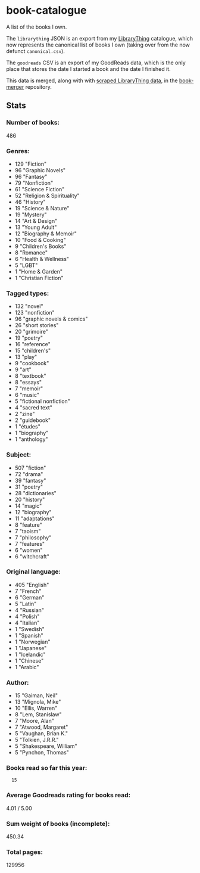 book-catalogue
==============

A list of the books I own.

The `librarything` JSON is an export from my [LibraryThing](https://www.librarything.com/catalog/tripofmice) catalogue, which now represents the canonical list of books I own (taking over from the now defunct `canonical.csv`).

The `goodreads` CSV is an export of my GoodReads data, which is the only place that stores the date I started a book and the date I finished it.

This data is merged, along with with [scraped LibraryThing data](https://github.com/mouse-reeve/book-scraper), in the [book-merger](https://github.com/mouse-reeve/book-merger) repository.

## Stats
### Number of books:
486

### Genres:
- 129 "Fiction"
- 96 "Graphic Novels"
- 96 "Fantasy"
- 79 "Nonfiction"
- 61 "Science Fiction"
- 52 "Religion & Spirituality"
- 46 "History"
- 19 "Science & Nature"
- 19 "Mystery"
- 14 "Art & Design"
- 13 "Young Adult"
- 12 "Biography & Memoir"
- 10 "Food & Cooking"
- 9 "Children's Books"
- 8 "Romance"
- 6 "Health & Wellness"
- 5 "LGBT"
- 1 "Home & Garden"
- 1 "Christian Fiction"

### Tagged types:
- 132 "novel"
- 123 "nonfiction"
- 96 "graphic novels & comics"
- 26 "short stories"
- 20 "grimoire"
- 19 "poetry"
- 16 "reference"
- 15 "children's"
- 13 "play"
- 9 "cookbook"
- 9 "art"
- 8 "textbook"
- 8 "essays"
- 7 "memoir"
- 6 "music"
- 5 "fictional nonfiction"
- 4 "sacred text"
- 2 "zine"
- 2 "guidebook"
- 1 "études"
- 1 "biography"
- 1 "anthology"

### Subject:
- 507     "fiction"
- 72     "drama"
- 39     "fantasy"
- 31     "poetry"
- 28     "dictionaries"
- 20     "history"
- 14     "magic"
- 12     "biography"
- 11     "adaptations"
- 8     "feature"
- 7     "taoism"
- 7     "philosophy"
- 7     "features"
- 6     "women"
- 6     "witchcraft"

### Original language:
- 405 "English"
- 7 "French"
- 6 "German"
- 5 "Latin"
- 4 "Russian"
- 4 "Polish"
- 4 "Italian"
- 1 "Swedish"
- 1 "Spanish"
- 1 "Norwegian"
- 1 "Japanese"
- 1 "Icelandic"
- 1 "Chinese"
- 1 "Arabic"

### Author:
- 15 "Gaiman, Neil"
- 13 "Mignola, Mike"
- 10 "Ellis, Warren"
- 8 "Lem, Stanislaw"
- 7 "Moore, Alan"
- 7 "Atwood, Margaret"
- 5 "Vaughan, Brian K."
- 5 "Tolkien, J.R.R."
- 5 "Shakespeare, William"
- 5 "Pynchon, Thomas"

### Books read so far this year:
      15


### Average Goodreads rating for books read:
4.01 / 5.00

### Sum weight of books (incomplete):
450.34

### Total pages:
129956


